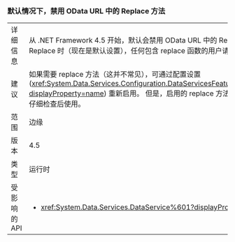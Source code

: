 ### <a name="the-replace-method-in-odata-urls-is-disabled-by-default"></a>默认情况下，禁用 OData URL 中的 Replace 方法

|   |   |
|---|---|
|详细信息|从 .NET Framework 4.5 开始，默认会禁用 OData URL 中的 Replace 方法。 在禁用 OData Replace 时（现在是默认设置），任何包含 replace 函数的用户请求（这并不常见）都将失败。|
|建议|如果需要 replace 方法（这并不常见），可通过配置设置 (<xref:System.Data.Services.Configuration.DataServicesFeaturesSection.ReplaceFunction?displayProperty=name>) 重新启用。 但是，启用的 replace 方法可能会带来安全漏洞，应仅在仔细检查后使用。|
|范围|边缘|
|版本|4.5|
|类型|运行时|
|受影响的 API|<ul><li><xref:System.Data.Services.DataService%601?displayProperty=nameWithType></li></ul>|

